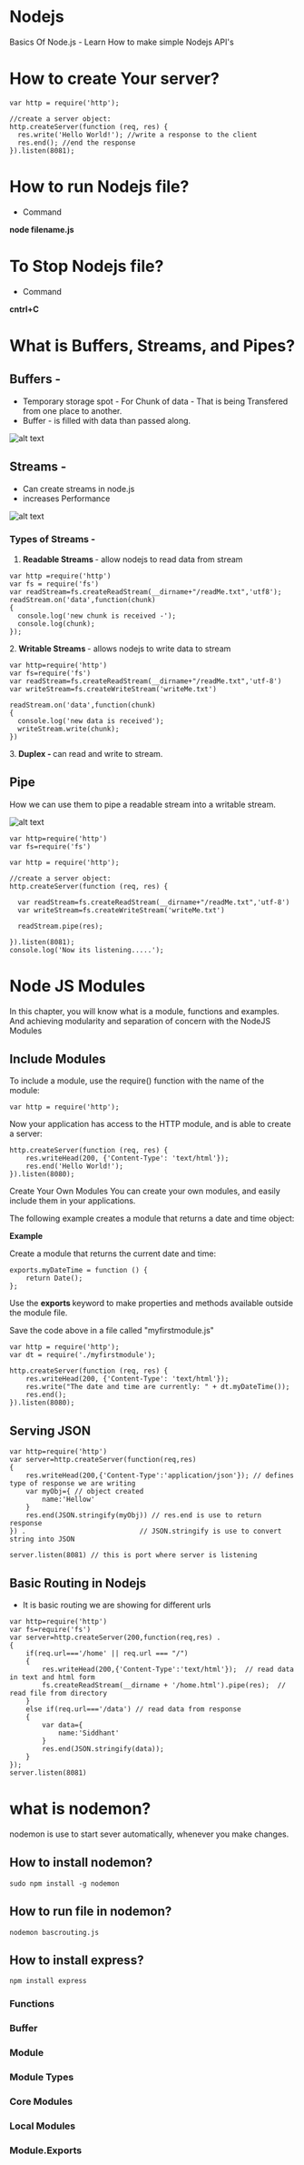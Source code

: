 # Nodejs
Basics Of Node.js - Learn How to make simple Nodejs  API's


# How to create Your server?

```
var http = require('http');

//create a server object:
http.createServer(function (req, res) {
  res.write('Hello World!'); //write a response to the client
  res.end(); //end the response
}).listen(8081);

```

# How to run Nodejs file?
- Command

<b>node filename.js </b>

# To Stop Nodejs file?
- Command

<b>cntrl+C</b>


# What is Buffers, Streams, and Pipes?

## Buffers -
- Temporary storage spot - For Chunk of data - That is being Transfered from one place to another.<br>
- Buffer - is filled with data than passed along.<br>

![alt text](https://github.com/siddhpatil6/Nodejs/blob/master/Screen%20Shot%202018-11-06%20at%204.42.46%20PM.png)


## Streams - 

- Can create streams in node.js
- increases Performance

![alt text](https://github.com/siddhpatil6/Nodejs/blob/master/Screen%20Shot%202018-11-06%20at%204.49.15%20PM.png)


### Types of Streams -
1. <b> Readable Streams </b> - allow nodejs to read data from stream

```
var http =require('http')
var fs = require('fs')
var readStream=fs.createReadStream(__dirname+"/readMe.txt",'utf8');
readStream.on('data',function(chunk)
{
  console.log('new chunk is received -');
  console.log(chunk);
});
```

2.<b>  Writable Streams </b> - allows nodejs to write data to stream

```
var http=require('http')
var fs=require('fs')
var readStream=fs.createReadStream(__dirname+"/readMe.txt",'utf-8')
var writeStream=fs.createWriteStream('writeMe.txt')

readStream.on('data',function(chunk)
{
  console.log('new data is received');
  writeStream.write(chunk);
})
```


3.<b> Duplex - </b> can read and write to stream.

## Pipe

How we can use them to pipe a readable stream into a writable stream.

![alt text](https://github.com/siddhpatil6/Nodejs/blob/master/Screen%20Shot%202018-11-06%20at%206.11.18%20PM.png)


```
var http=require('http')
var fs=require('fs')

var http = require('http');

//create a server object:
http.createServer(function (req, res) {

  var readStream=fs.createReadStream(__dirname+"/readMe.txt",'utf-8')
  var writeStream=fs.createWriteStream('writeMe.txt')

  readStream.pipe(res);

}).listen(8081);
console.log('Now its listening.....');
```


# Node JS Modules
In this chapter, you will know what is a module, functions and examples. And achieving modularity and separation
of concern with the NodeJS Modules

## Include Modules
To include a module, use the require() function with the name of the module:

```
var http = require('http');
```


Now your application has access to the HTTP module, and is able to create a server:

```
http.createServer(function (req, res) {
    res.writeHead(200, {'Content-Type': 'text/html'});
    res.end('Hello World!');
}).listen(8080);
```

Create Your Own Modules
You can create your own modules, and easily include them in your applications.

The following example creates a module that returns a date and time object:

<b>Example</b>

Create a module that returns the current date and time:
```
exports.myDateTime = function () {
    return Date();
};
```
Use the <b> exports </b> keyword to make properties and methods available outside the module file.

Save the code above in a file called "myfirstmodule.js"

```
var http = require('http');
var dt = require('./myfirstmodule');

http.createServer(function (req, res) {
    res.writeHead(200, {'Content-Type': 'text/html'});
    res.write("The date and time are currently: " + dt.myDateTime());
    res.end();
}).listen(8080);
```

## Serving JSON

```
var http=require('http')
var server=http.createServer(function(req,res)
{
	res.writeHead(200,{'Content-Type':'application/json'}); // defines type of response we are writing
	var myObj={ // object created
		name:'Hellow'
	}
	res.end(JSON.stringify(myObj)) // res.end is use to return response
}) .                            // JSON.stringify is use to convert string into JSON

server.listen(8081) // this is port where server is listening
```

## Basic Routing in Nodejs
- It is basic routing we are showing for different urls
```
var http=require('http')
var fs=require('fs')
var server=http.createServer(200,function(req,res) . 
{
	if(req.url==='/home' || req.url === "/")
	{
		res.writeHead(200,{'Content-Type':'text/html'});  // read data in text and html form
		fs.createReadStream(__dirname + '/home.html').pipe(res);  // read file from directory
	}
	else if(req.url==='/data') // read data from response
	{
		var data={
			name:'Siddhant'
		}
		res.end(JSON.stringify(data));
	}
});
server.listen(8081)
```

# what is nodemon?
nodemon is use to start sever automatically, whenever you make changes.

## How to install nodemon?

```
sudo npm install -g nodemon
```
## How to run file in nodemon?

```
nodemon bascrouting.js
```

## How to install express?

```
npm install express
```



### Functions
### Buffer
### Module
### Module Types
### Core Modules
### Local Modules
### Module.Exports
